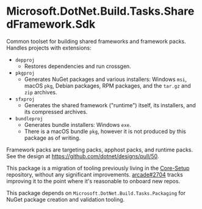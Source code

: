 # Microsoft.DotNet.Build.Tasks.SharedFramework.Sdk

Common toolset for building shared frameworks and framework packs. Handles
projects with extensions:

* `depproj`
  * Restores dependencies and run crossgen.
* `pkgproj`
  * Generates NuGet packages and various installers: Windows `msi`, macOS `pkg`,
    Debian packages, RPM packages, and the `tar.gz` and `zip` archives.
* `sfxproj`
  * Generates the shared framework ("runtime") itself, its installers, and its
    compressed archives.
* `bundleproj`
  * Generates bundle installers: Windows `exe`.
  * There is a macOS bundle `pkg`, however it is not produced by this package as
    of writing.

Framework packs are targeting packs, apphost packs, and runtime packs. See the
design at https://github.com/dotnet/designs/pull/50.

This package is a migration of tooling previously living in the
[Core-Setup](https://github.com/dotnet/core-setup) repository, without any
significant improvements.
[arcade#2704](https://github.com/dotnet/arcade/issues/2704) tracks improving it
to the point where it's reasonable to onboard new repos.

This package depends on `Microsoft.DotNet.Build.Tasks.Packaging` for NuGet
package creation and validation tooling.

